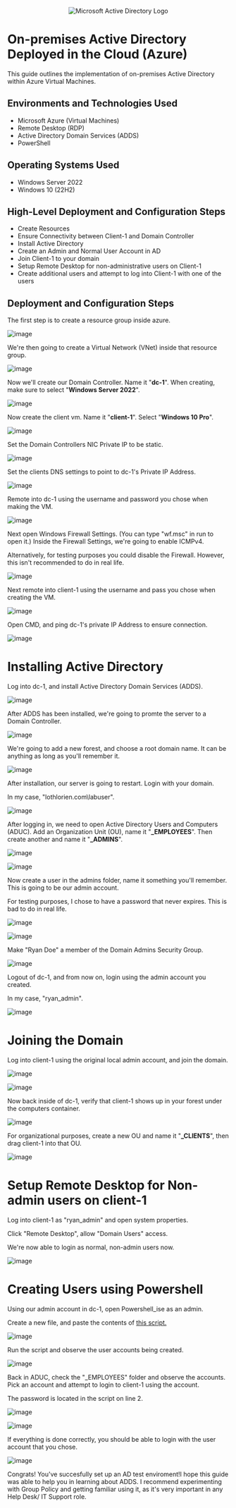 <p align="center">
<img src="https://i.imgur.com/pU5A58S.png" alt="Microsoft Active Directory Logo"/>
</p>

<h1>On-premises Active Directory Deployed in the Cloud (Azure)</h1>
This guide outlines the implementation of on-premises Active Directory within Azure Virtual Machines.<br />

<h2>Environments and Technologies Used</h2>

- Microsoft Azure (Virtual Machines)
- Remote Desktop (RDP)
- Active Directory Domain Services (ADDS)
- PowerShell

<h2>Operating Systems Used </h2>

- Windows Server 2022
- Windows 10 (22H2)

<h2>High-Level Deployment and Configuration Steps</h2>

- Create Resources
- Ensure Connectivity between Client-1 and Domain Controller
- Install Active Directory
- Create an Admin and Normal User Account in AD
- Join Client-1 to your domain
- Setup Remote Desktop for non-administrative users on Client-1
- Create additional users and attempt to log into Client-1 with one of the users

<h2>Deployment and Configuration Steps</h2>

The first step is to create a resource group inside azure.

![image](https://github.com/user-attachments/assets/bf3c33af-1a67-4bc5-95fd-fff5027f07df)

We're then going to create a Virtual Network (VNet) inside that resource group.

![image](https://github.com/user-attachments/assets/0833969b-12cd-49b8-a2d2-36d672a6986e)

Now we'll create our Domain Controller. Name it "**dc-1**". When creating, make sure to select "**Windows Server 2022**".

![image](https://github.com/user-attachments/assets/11912d0a-48c9-4d9f-9de9-62c2598ffff6)

Now create the client vm. Name it "**client-1**". Select "**Windows 10 Pro**".

![image](https://github.com/user-attachments/assets/43296530-1929-42ac-b7fb-ad3e035c2009)

Set the Domain Controllers NIC Private IP to be static.

![image](https://github.com/user-attachments/assets/1daa691e-e6b2-425e-b9a8-057181919973)

Set the clients DNS settings to point to dc-1's Private IP Address.

![image](https://github.com/user-attachments/assets/9803e958-a005-44c0-89ee-db1b88e430c5)

Remote into dc-1 using the username and password you chose when making the VM.

![image](https://github.com/user-attachments/assets/5b5dd756-31d6-4c64-b194-4af2fdcbaad1)

Next open Windows Firewall Settings. (You can type "wf.msc" in run to open it.) Inside the Firewall Settings, we're going to enable ICMPv4. </p>

Alternatively, for testing purposes you could disable the Firewall. However, this isn't recommended to do in real life.

![image](https://github.com/user-attachments/assets/d88fa59a-3cb8-4ef4-be4e-16aeff715237)

Next remote into client-1 using the username and pass you chose when creating the VM.

![image](https://github.com/user-attachments/assets/6e3b6723-21f8-47e6-a040-85d9ff176582)

Open CMD, and ping dc-1's private IP Address to ensure connection. 

![image](https://github.com/user-attachments/assets/a35c2f3a-2074-4167-8a99-7a4eccaef99f)

# Installing Active Directory </h2>

Log into dc-1, and install Active Directory Domain Services (ADDS). 

![image](https://github.com/user-attachments/assets/7ab06228-7e90-4032-9ba4-023144bd3859)

After ADDS has been installed, we're going to promte the server to a Domain Controller.

![image](https://github.com/user-attachments/assets/e6001a0a-7838-4d14-9481-7ad7b518bb80)

We're going to add a new forest, and choose a root domain name. It can be anything as long as you'll remember it.

![image](https://github.com/user-attachments/assets/f7423671-178d-42d6-84bf-b1a16f140866)

After installation, our server is going to restart. Login with your domain.</p>

In my case, "lothlorien.com\labuser".

![image](https://github.com/user-attachments/assets/77f2b73e-d9fb-4f38-9d59-cd662bdb4c63)

After logging in, we need to open Active Directory Users and Computers (ADUC). Add an Organization Unit (OU), name it "**_EMPLOYEES**". Then create another and name it "**_ADMINS**".

![image](https://github.com/user-attachments/assets/5bf4f244-d792-4c87-9d40-6c9d36519a72)

![image](https://github.com/user-attachments/assets/b683e33b-d12f-44c3-850d-3aa81dba6ae7)

Now create a user in the admins folder, name it something you'll remember. This is going to be our admin account. </p>

For testing purposes, I chose to have a password that never expires. This is bad to do in real life.

![image](https://github.com/user-attachments/assets/e025d2f0-8322-4787-9f65-d0b572d94066)

![image](https://github.com/user-attachments/assets/ef8b2b4c-ca69-4eff-889f-82afebec7ec3)

Make "Ryan Doe" a member of the Domain Admins Security Group.

![image](https://github.com/user-attachments/assets/3add6b99-b8ac-4661-9281-6ca70601110d)

Logout of dc-1, and from now on, login using the admin account you created.</p>

In my case, "ryan_admin".

![image](https://github.com/user-attachments/assets/49b6ba21-b1ec-4803-8df8-96e8d43f4986)

# Joining the Domain </h2>

Log into client-1 using the original local admin account, and join the domain.

![image](https://github.com/user-attachments/assets/efc92937-bb93-475e-a37c-f3c1885d0ceb)

![image](https://github.com/user-attachments/assets/d8e9b91f-4ca4-4a8b-bafc-cc6ed23b9083)

Now back inside of dc-1, verify that client-1 shows up in your forest under the computers container.

![image](https://github.com/user-attachments/assets/a84ca318-bcb6-4602-8962-bcb972225699)

For organizational purposes, create a new OU and name it "**_CLIENTS**", then drag client-1 into that OU.

![image](https://github.com/user-attachments/assets/cd51e03c-7819-4323-bbee-9fc6286b6320)

# Setup Remote Desktop for Non-admin users on client-1</h2>

Log into client-1 as "ryan_admin" and open system properties.</p>

Click "Remote Desktop", allow "Domain Users" access.

We're now able to login as normal, non-admin users now.

![image](https://github.com/user-attachments/assets/60b10384-5f97-4b12-aef4-fb66683d8c2d)

# Creating Users using Powershell</h2>

Using our admin account in dc-1, open Powershell_ise as an admin.</p>

Create a new file, and paste the contents of [this script.](https://github.com/noahp-prog/configure-active-directory/blob/main/ad-script)

![image](https://github.com/user-attachments/assets/1b5d394d-5e42-427e-8f74-c0fb648df93f)

Run the script and observe the user accounts being created.

![image](https://github.com/user-attachments/assets/f059c89b-8f83-4d97-9cef-c955bc9983da)

Back in ADUC, check the "_EMPLOYEES" folder and observe the accounts. Pick an account and attempt to login to client-1 using the account.</p>

The password is located in the script on line 2.

![image](https://github.com/user-attachments/assets/8f1919cd-fdab-411e-a8bb-91fb60d6bd53)

![image](https://github.com/user-attachments/assets/31900408-fa7c-4f62-a602-4161100fe800)

If everything is done correctly, you should be able to login with the user account that you chose.</p>

![image](https://github.com/user-attachments/assets/e7a4d651-d307-4265-8336-f00dbf32c3b1)

Congrats! You've succesfully set up an AD test enviroment!I hope this guide was able to help you in learning about ADDS. I recommend experimenting with Group Policy and getting familiar using it, as it's very important in any Help Desk/ IT Support role.

























